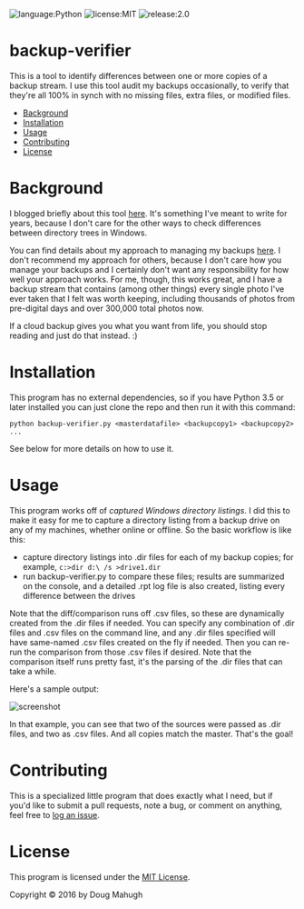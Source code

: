 ![language:Python](https://img.shields.io/badge/Language-Python-blue.svg?style=flat-square) ![license:MIT](https://img.shields.io/badge/License-MIT-green.svg?style=flat-square) ![release:2.0](https://img.shields.io/badge/Release-1.0-lightgrey.svg?style=flat-square)

# backup-verifier
This is a tool to identify differences between one or more copies of a backup stream. I use this tool audit my backups occasionally, to verify that they're all 100% in synch with no missing files, extra files, or modified files.

* [Background](#background)
* [Installation](#installation)
* [Usage](#usage)
* [Contributing](#contributing)
* [License](#license)

# Background
I blogged briefly about this tool [here](http://mahugh.com/2016/12/28/verifying-backup-drives/). It's something I've meant to write for years, because I don't care for the other ways to check differences between directory trees in Windows.

You can find details about my approach to managing my backups [here](http://mahugh.com/2013/04/02/my-backup-process/). I don't recommend my approach for others, because I don't care how you manage your backups and I certainly don't want any responsibility for how well your approach works. For me, though, this works great, and I have a backup stream that contains (among other things) every single photo I've ever taken that I felt was worth keeping, including thousands of photos from pre-digital days and over 300,000 total photos now.

If a cloud backup gives you what you want from life, you should stop reading and just do that instead. :)

# Installation
This program has no external dependencies, so if you have Python 3.5 or later installed you can just clone the repo and then run it with this command:

```python backup-verifier.py <masterdatafile> <backupcopy1> <backupcopy2> ...```

See below for more details on how to use it.

# Usage
This program works off of *captured Windows directory listings*. I did this to make it easy for me to capture a directory listing from a backup drive on any of my machines, whether online or offline. So the basic workflow is like this:

* capture directory listings into .dir files for each of my backup copies; for example, ```c:>dir d:\ /s >drive1.dir```
* run backup-verifier.py to compare these files; results are summarized on the console, and a detailed .rpt log file is also created, listing every difference between the drives

Note that the diff/comparison runs off .csv files, so these are dynamically created from the .dir files if needed. You can specify any combination of .dir files and .csv files on the command line, and any .dir files specified will have same-named .csv files created on the fly if needed. Then you can re-run the comparison from those .csv files if desired. Note that the comparison itself runs pretty fast, it's the parsing of the .dir files that can take a while.

Here's a sample output:

![screenshot](images/screenshot.png)

In that example, you can see that two of the sources were passed as .dir files, and two as .csv files. And all copies match the master. That's the goal!

# Contributing
This is a specialized little program that does exactly what I need, but if you'd like to submit a pull requests, note a bug, or comment on anything, feel free to [log an issue](https://github.com/dmahugh/backup-verifier/issues).

# License
This program is licensed under the [MIT License](https://github.com/dmahugh/backup-verifier/blob/master/LICENSE).

Copyright &copy; 2016 by Doug Mahugh
